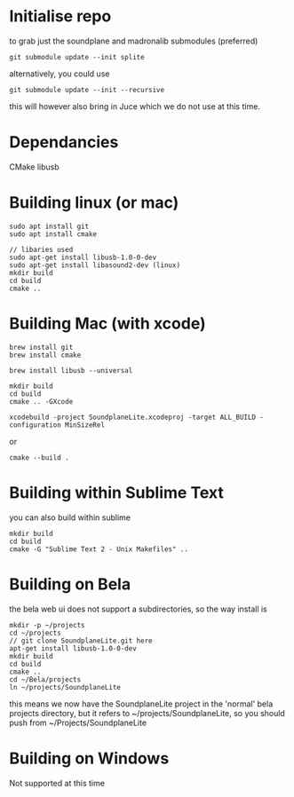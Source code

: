 # Initialise repo

to grab just the soundplane and madronalib submodules (preferred)

    git submodule update --init splite

alternatively, you could use 

    git submodule update --init --recursive

this will however also bring in Juce which we do not use at this time.

# Dependancies
CMake
libusb

# Building linux (or mac)

    sudo apt install git
    sudo apt install cmake

    // libaries used
    sudo apt-get install libusb-1.0-0-dev
    sudo apt-get install libasound2-dev (linux)
    mkdir build
    cd build
    cmake .. 


# Building Mac (with xcode)

    brew install git
    brew install cmake
 
    brew install libusb --universal

    mkdir build
    cd build
    cmake .. -GXcode 

    xcodebuild -project SoundplaneLite.xcodeproj -target ALL_BUILD -configuration MinSizeRel

or

    cmake --build .


# Building within Sublime Text

you can also build within sublime

    mkdir build
    cd build
    cmake -G "Sublime Text 2 - Unix Makefiles" .. 


# Building on Bela
the bela web ui does not support a subdirectories, so the way install is
  
    mkdir -p ~/projects
    cd ~/projects 
    // git clone SoundplaneLite.git here
    apt-get install libusb-1.0-0-dev
    mkdir build
    cd build
    cmake .. 
    cd ~/Bela/projects
    ln ~/projects/SoundplaneLite

this means we now have the SoundplaneLite project in the 'normal' bela projects directory, but it refers to ~/projects/SoundplaneLite, so you should push from ~/Projects/SoundplaneLite


# Building on Windows
Not supported at this time